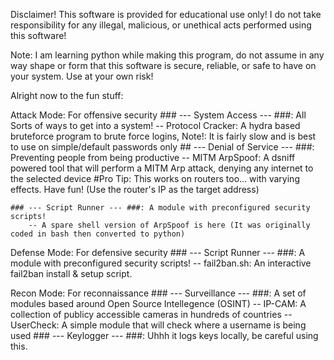 Disclaimer! This software is provided for educational use only! I do not take responsibility for any illegal, malicious, or unethical acts performed using this software!

Note: I am learning python while making this program, do not assume in any way shape or form that this software is secure, reliable, or safe to have on your system. Use at your own risk!



Alright now to the fun stuff:

Attack Mode: For offensive security
    ### --- System Access --- ###: All Sorts of ways to get into a system!
        -- Protocol Cracker: A hydra based bruteforce program to brute force logins, Note!: It is fairly slow and is best to use on simple/default passwords only
    ## --- Denial of Service --- ###: Preventing people from being productive
        -- MITM ArpSpoof: A dsniff powered tool that will perform a MITM Arp attack, denying any internet to the selected device 
            #Pro Tip: This works on routers too...  with varying effects. Have fun! (Use the router's IP as the target address) 

    ### --- Script Runner --- ###: A module with preconfigured security scripts!
        -- A spare shell version of ArpSpoof is here (It was originally coded in bash then converted to python)

Defense Mode: For defensive security 
    ### --- Script Runner --- ###: A module with preconfigured security scripts!
        -- fail2ban.sh: An interactive fail2ban install & setup script. 

Recon Mode: For reconnaissance
    ### --- Surveillance --- ###: A set of modules based around Open Source Intellegence (OSINT)
        -- IP-CAM: A collection of publicy accessible cameras in hundreds of countries 
        -- UserCheck: A simple module that will check where a username is being used
    ### --- Keylogger --- ###: Uhhh it logs keys locally, be careful using this. 